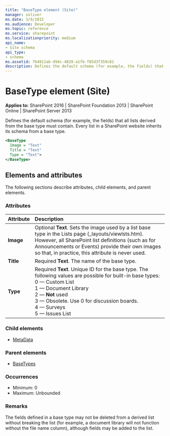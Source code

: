```yaml
---
title: "BaseType element (Site)"
manager: soliver
ms.date: 3/9/2015
ms.audience: Developer
ms.topic: reference
ms.service: sharepoint
ms.localizationpriority: medium
api_name:
- Site schema
api_type:
- schema
ms.assetid: 764911ab-d94c-4829-a1fb-f85d3f359c81
description: Defines the default schema (for example, the fields) that all lists derived from the base type must contain. Every list in a SharePoint website inherits its schema from a base type.
---
```


# BaseType element (Site)

**Applies to:** SharePoint 2016 | SharePoint Foundation 2013 | SharePoint Online | SharePoint Server 2013
  
Defines the default schema (for example, the fields) that all lists derived from the base type must contain. Every list in a SharePoint website inherits its schema from a base type.
  
```XML
<BaseType
  Image = "Text"
  Title = "Text"
  Type = "Text">
</BaseType>
```

## Elements and attributes

The following sections describe attributes, child elements, and parent elements.

### Attributes

|**Attribute**|**Description**|
|:-----|:-----|
|**Image** <br/> |Optional **Text**. Sets the image used by a list base type in the Lists page (_layouts/viewlsts.htm). However, all SharePoint list definitions (such as for Announcements or Events) provide their own images so that, in practice, this attribute is never used.  <br/> |
|**Title** <br/> |Required **Text**. The name of the base type.  <br/> |
|**Type** <br/> |Required **Text**. Unique ID for the base type. The following values are possible for built-in base types:  <br/> 0 — Custom List  <br/> 1 — Document Library  <br/> 2 — **Not** used  <br/> 3 — Obsolete. Use 0 for discussion boards.  <br/> 4 — Surveys  <br/> 5 — Issues List  <br/> |
   
### Child elements

- [MetaData](metadata-element-site.md)
   
### Parent elements

- [BaseTypes](basetypes-element-site.md)
   
### Occurrences

- Minimum: 0
- Maximum: Unbounded  
   
### Remarks

The fields defined in a base type may not be deleted from a derived list without breaking the list (for example, a document library will not function without the file name column), although fields may be added to the list.
  

